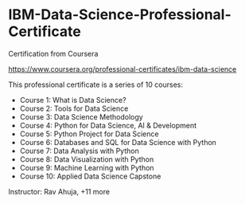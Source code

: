 # IBM-Data-Science-Professional-Certificate
Certification from Coursera

https://www.coursera.org/professional-certificates/ibm-data-science

This professional certificate is a series of 10 courses:

- Course 1:  What is Data Science? 
- Course 2:  Tools for Data Science
- Course 3:  Data Science Methodology
- Course 4:  Python for Data Science, AI & Development
- Course 5:  Python Project for Data Science
- Course 6:  Databases and SQL for Data Science with Python
- Course 7:  Data Analysis with Python
- Course 8:  Data Visualization with Python
- Course 9:  Machine Learning with Python
- Course 10:  Applied Data Science Capstone

Instructor: Rav Ahuja, +11 more

